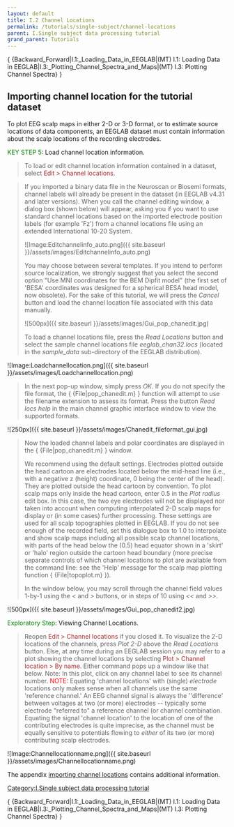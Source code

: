 ```yaml
---
layout: default
title: I.2 Channel Locations
permalink: /tutorials/single-subject/channel-locations
parent: I.Single subject data processing tutorial
grand_parent: Tutorials
---
```


{ {Backward_Forward\|I.1:_Loading_Data_in_EEGLAB\|(MT) I.1: Loading
Data in EEGLAB\|I.3:_Plotting_Channel_Spectra_and_Maps\|(MT) I.3:
Plotting Channel Spectra} }

Importing channel location for the tutorial dataset
---------------------------------------------------

To plot EEG scalp maps in either 2-D or 3-D format, or to estimate
source locations of data components, an EEGLAB dataset must contain
information about the scalp locations of the recording electrodes.

<font color=green>KEY STEP 5</font>: Load channel location information.

> To load or edit channel location information contained in a dataset,
> select <font color=brown>Edit \> Channel locations</font>.

> If you imported a binary data file in the Neuroscan or Biosemi
> formats, channel labels will already be present in the dataset (in
> EEGLAB v4.31 and later versions). When you call the channel editing
> window, a dialog box (shown below) will appear, asking you if you want
> to use standard channel locations based on the imported electrode
> position labels (for example 'Fz') from a channel locations file using
> an extended International 10-20 System.
>
>
>
> ![Image:Editchannelinfo_auto.png]({{ site.baseurl }}/assets/images/Editchannelinfo_auto.png)
>
>
>
> You may choose between several templates. If you intend to perform
> source localization, we strongly suggest that you select the second
> option "Use MNI coordinates for the BEM Dipfit model" (the first set
> of 'BESA' coordinates was designed for a spherical BESA head model,
> now obsolete). For the sake of this tutorial, we will press the
> *Cancel* button and load the channel location file associated with
> this data manually.
>
>
>
> ![500px]({{ site.baseurl }}/assets/images/Gui_pop_chanedit.jpg)
>
>
>
> To load a channel locations file, press the *Read Locations* button
> and select the sample channel locations file *eeglab_chan32.locs*
> (located in the *sample_data* sub-directory of the EEGLAB
> distribution).




![Image:Loadchannellocation.png]({{ site.baseurl }}/assets/images/Loadchannellocation.png)


> In the next pop-up window, simply press *OK*. If you do not specify
> the file format, the { {File\|pop_chanedit.m} } function will attempt
> to use the filename extension to assess its format. Press the button
> *Read locs help* in the main channel graphic interface window to view
> the supported formats.


![250px]({{ site.baseurl }}/assets/images/Chanedit_fileformat_gui.jpg)


> Now the loaded channel labels and polar coordinates are displayed in
> the { {File\|pop_chanedit.m} } window.
>
> We recommend using the default settings. Electrodes plotted outside
> the head cartoon are electrodes located below the mid-head line (i.e.,
> with a negative z (height) coordinate, 0 being the center of the
> head). They are plotted outside the head cartoon by convention. To
> plot scalp maps only inside the head cartoon, enter 0.5 in the *Plot
> radius* edit box. In this case, the two eye electrodes will not be
> displayed nor taken into account when computing interpolated 2-D scalp
> maps for display or (in some cases) further processing. These settings
> are used for all scalp topographies plotted in EEGLAB. If you do not
> see enough of the recorded field, set this dialogue box to 1.0 to
> interpolate and show scalp maps including all possible scalp channel
> locations, with parts of the head below the (0.5) head equator shown
> in a 'skirt' or 'halo' region outside the cartoon head boundary (more
> precise separate controls of which channel locations to plot are
> available from the command line: see the 'Help' message for the scalp
> map plotting function { {File\|topoplot.m} }).
>
> In the window below, you may scroll through the channel field values
> 1-by-1 using the *\<* and *\>* buttons, or in steps of 10 using *\<\<*
> and *\>\>*.


![500px]({{ site.baseurl }}/assets/images/Gui_pop_chanedit2.jpg)



<font color=green>Exploratory Step</font>: Viewing Channel Locations.

> Reopen <font color=brown>Edit \> Channel locations</font> if you
> closed it. To visualize the 2-D locations of the channels, press *Plot
> 2-D* above the *Read Locations* button. Else, at any time during an
> EEGLAB session you may refer to a plot showing the channel locations
> by selecting <font color=brown>Plot \> Channel location \> By
> name</font>. Either command pops up a window like that below. Note: In
> this plot, click on any channel label to see its channel number.
> <font color=red>NOTE</font>: Equating 'channel locations' with
> (single) *electrode* locations only makes sense when all channels use
> the same 'reference channel.' An EEG channel signal is always the
> ''difference' between voltages at two (or more) electrodes --
> typically some electrode "referred to" a reference channel (or channel
> combination. Equating the signal 'channel location' to the location of
> one of the contributing electrodes is quite imprecise, as the channel
> must be equally sensitive to potentials flowing to *either* of its two
> (or more) contributing scalp electrodes.


![Image:Channellocationname.png]({{ site.baseurl }}/assets/images/Channellocationname.png)


The appendix [importing channel
locations](/A03:_Importing_Channel_Locations "wikilink") contains
additional information.



[Category:I.Single subject data processing
tutorial](/Category:I.Single_subject_data_processing_tutorial "wikilink")

{ {Backward_Forward\|I.1:_Loading_Data_in_EEGLAB\|(MT) I.1: Loading
Data in EEGLAB\|I.3:_Plotting_Channel_Spectra_and_Maps\|(MT) I.3:
Plotting Channel Spectra} }
